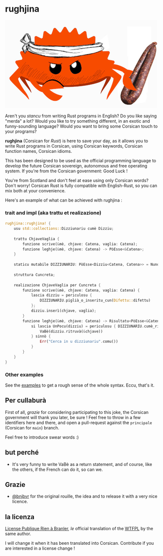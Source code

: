 # rughjina

![](https://github.com/aldebaranzbradaradjan/rughjina/raw/principale/logo.jpeg)

Aren't you _stancu_ from writing Rust programs in English? Do you like saying
"merda" a lot? Would you like to try something different, in an exotic and
funny-sounding language? Would you want to bring some Corsican touch to your
programs?

**rughjina** (Corsican for _Rust_) is here to save your day, as it allows you to
write Rust programs in Corsican, using Corsican keywords, Corsican function names,
Corsican idioms.

This has been designed to be used as the official programming language to
develop the future Corsican sovereign, autonomous and free operating system. If you're from the Corsican
government: Good Luck !

You're from Scotland and don't feel at ease using only Corsican words? Don't worry!
Corsican Rust is fully compatible with English-Rust, so you can mix both at your
convenience.

Here's an example of what can be achieved with rughjina :

### trait and impl (aka trattu et realizazione)

```rust
rughjina::rughjina! {
    usu std::collections::Dizziunariu cumè Dizziu;

    trattu ChjaveVaglia {
        funzione scrive(&mè, chjave: Catena, vaglia: Catena);
        funzione leghje(&mè, chjave: Catena) -> PòEsse<&Catena>;
    }

    staticu mutabile DIZZIUNARIU: PòEsse<Dizziu<Catena, Catena>> = Nunda;

    struttura Cuncreta;

    realizazione ChjaveVaglia per Cuncreta {
        funzione scrive(&mè, chjave: Catena, vaglia: Catena) {
            lascia dizziu = periculosu {
                DIZZIUNARIU.piglià_o_inseritu_cun(Difettu::difettu)
            };
            dizziu.inserì(chjave, vaglia);
        }
        funzione leghje(&mè, chjave: Catena) -> Risultatu<PòEsse<&Catena>, Catena> {
            si lascia UnPocu(dizziu) = periculosu { DIZZIUNARIU.cumè_rif() } {
                VaBè(dizziu.ritruvà(&chjave))
            } sinnò {
                Err("Cerca in u dizziunariu".comu())
            }
        }
    }
}
```

### Other examples

See the [examples](./examples/src/main.rs) to get a rough sense of the whole
syntax. Eccu, that's it.

## Per cullaburà

First of all, _grazie_ for considering participating to this joke, the
Corsican government will thank you later, be sure ! Feel free to throw in a few identifiers
here and there, and open a pull-request against the `principale` (Corsican for
`main`) branch.

Feel free to introduce swear words :)

## but perché

- It's very funny to write VaBè as a return statement, and of course, like the others, if the French can do it, so can we.

## Grazie

- [@bnjbvr](https://github.com/bnjbvr/rouille) for the original rouille, the idea and to release it with a very nice licence.

## la licenza

[License Publique Rien à Branler](http://sam.zoy.org/lprab/),
_le_ official translation of the [WTFPL](http://www.wtfpl.net/)
by the same author.

I will change it when it has been translated into Corsican.
Contribute if you are interested in a license change !